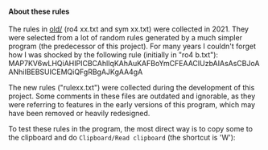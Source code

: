 #### About these rules

The rules in [old/](old) (ro4 xx.txt and sym xx.txt) were collected in 2021. They were selected from a lot of random rules generated by a much simpler program (the predecessor of this project). For many years I couldn't forget how I was shocked by the following rule (initially in "ro4 b.txt"):
MAP7KV6wLHQiAHIPICBCAhlIqKAhAuKAFBoYmCFEAACIUzbAIAsAsCBJoAANhiIBEBSUICEMQiQFgRBgAJKgAA4gA

The new rules ("rulexx.txt") were collected during the development of this project. Some comments in these files are outdated and ignorable, as they were referring to features in the early versions of this program, which may have been removed or heavily redesigned.

To test these rules in the program, the most direct way is to copy some to the clipboard and do `Clipboard/Read clipboard` (the shortcut is 'W'):
